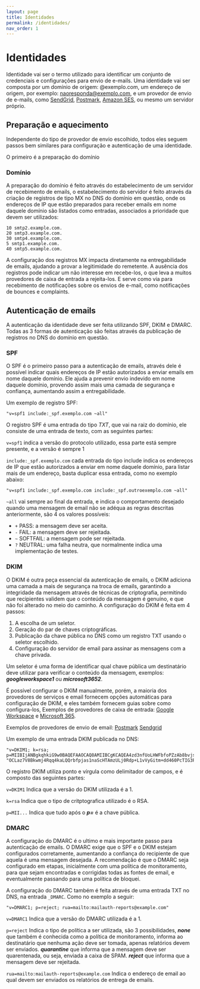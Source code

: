 ```yaml
---
layout: page
title: Identidades
permalink: /identidades/
nav_order: 1
---
```


# Identidades
Identidade vai ser o termo utilizado para identificar um conjunto de credenciais e configurações para envio de e-mails. Uma identidade vai ser composta por um domínio de origem: @exemplo.com, um endereço de origem, por exemplo: naoresponda@exemplo.com, e um provedor de envio de e-mails, como [SendGrid](https://sendgrid.com/), [Postmark](https://postmarkapp.com/), [Amazon SES](https://aws.amazon.com/ses/), ou mesmo um servidor próprio.

## Preparação e aquecimento
Independente do tipo de provedor de envio escolhido, todos eles seguem passos bem similares para configuração e autenticação de uma identidade.

O primeiro é a preparação do domínio

### Domínio
A preparação do domínio é feito através do estabelecimento de um servidor de recebimento de emails, o estabelecimento do servidor é feito através da criação de registros de tipo MX no DNS do domínio em questão, onde os endereços de IP que estão preparados para receber emails em nome daquele domínio são listados como entradas, associados a prioridade que devem ser utilizados:

```
10 smtp2.example.com.
20 smtp3.example.com.
30 smtp4.example.com.
5 smtp1.example.com.
40 smtp5.example.com.
```

A configuração dos registros MX impacta diretamente na entregabilidade de emails, ajudando a provar a legitimidade do remetente. A ausência dos registros pode indicar um não interesse em recebe-los, o que leva a muitos provedores de caixa de entrada a rejeita-los. E serve como via para recebimento de notificações sobre os envios de e-mail, como notificações de bounces e complaints. <!-- Fonte: \cite{li2024bounce}. -->

## Autenticação de emails
A autenticação da identidade deve ser feita utilizando SPF, DKIM e DMARC. Todas as 3 formas de autenticação são feitas através da publicação de registros no DNS do domínio em questão.

### SPF

O SPF é o primeiro passo para a autenticação de emails, através dele é possível indicar quais endereços de IP estão autorizados a enviar emails em nome daquele domínio. Ele ajuda a prevenir envio indevido em nome daquele domínio, provendo assim mais uma camada de segurança e confiança, aumentando assim a entregabilidade. <!-- \cite{czybik2023lazy}. -->

Um exemplo de registro SPF:

```
"v=spf1 include:_spf.exemplo.com ~all"
```

O registro SPF é uma entrada do tipo *TXT*, que vai na raiz do domínio, ele consiste de uma entrada de texto, com as seguintes partes: 

```v=spf1``` indica a versão do protocolo utilizado, essa parte está sempre presente, e a versão é sempre 1

```include:_spf.exemplo.com``` cada entrada do tipo include indica os endereços de IP que estão autorizados a enviar em nome daquele domínio, para listar mais de um endereço, basta duplicar essa entrada, como no exemplo abaixo:

```
"v=spf1 include:_spf.exemplo.com include:_spf.outroexemplo.com ~all"
```

```~all``` vai sempre ao final da entrada, e indica o comportamento desejado quando uma mensagem de email não se adéqua as regras descritas anteriormente, são 4 os valores possíveis:

- ```+``` PASS: a mensagem deve ser aceita.
- ```-``` FAIL: a mensagem deve ser rejeitada.
- ```~``` SOFTFAIL: a mensagem pode ser rejeitada.
- ```?``` NEUTRAL: uma falha neutra, que normalmente indica uma implementação de testes.

### DKIM

O DKIM é outra peça essencial da autenticação de emails, o DKIM adiciona uma camada a mais de segurança na troca de emails, garantindo a integridade da mensagem através de técnicas de criptografia, permitindo que recipientes validem que o conteúdo da mensagem é genuíno, e que não foi alterado no meio do caminho. <!-- \cite{ragheb2023effectiveness, wang2022large}. -->
A configuração do DKIM é feita em 4 passos:

1. A escolha de um seletor.
2. Geração do par de chaves criptográficas.
3. Publicação da chave pública no DNS como um registro TXT usando o seletor escolhido.
4. Configuração do servidor de email para assinar as mensagens com a chave privada.

Um seletor é uma forma de identificar qual chave pública um destinatário deve utilizar para verificar o conteúdo da mensagem, exemplos: ***googleworkspace1*** ou ***microsoft3652***.

É possível configurar o DKIM manualmente, porém, a maioria dos provedores de serviços e email fornecem opções automáticas para configuração de DKIM, e eles também fornecem guias sobre como configura-los, Exemplos de provedores de caixa de entrada: [Google Workspace](https://support.google.com/a/answer/174124) e [Microsoft 365](https://learn.microsoft.com/en-us/defender-office-365/email-authentication-dkim-configure).

Exemplos de provedores de envio de email: [Postmark](https://postmarkapp.com/support/article/1091-how-do-i-set-up-dkim-for-postmark) [Sendgrid](https://sendgrid.com/en-us/blog/how-to-use-dkim-to-prevent-domain-spoofing)

Um exemplo de uma entrada DKIM publicada no DNS:

```
"v=DKIM1; k=rsa; p=MIIBIjANBgkqhkiG9w0BAQEFAAOCAQ8AMIIBCgKCAQEA4zd3nfUoLHWFbfoPZzAb8bvjsFIIFsNypweLuPe4M+vAP1YxObFxRnpvLYz7Z+bORKLber5aGmgFF9iaufsH1z0+aw8Qex7uDaafzWoJOM/6lAS5iI0JggZiUkqNpRQLL7H6E7HcvOMC61nJcO4r0PwLDZKwEaCs8gUHiqRn/SS3wqEZX29v/VOUVcI4BjaOz" "OCLaz7V8Bkwmj4Rqq4kaLQQrbfpjas1naScHTAmzULj0Rdp+L1vVyGitm+dd460PcTIG3Pn+FYrgQQo2fvnTcGiFFuMa8cpxgfH3rJztf1YFehLWwJWgeXTriuIyuxUabGdRQu7vh7GrObTsHmIHwIDAQAB"
```

O registro DKIM utiliza ponto e vírgula como delimitador de campos, e é composto das seguintes partes:

```v=DKIM1``` Indica que a versão do DKIM utilizada é a 1.

```k=rsa``` Indica que o tipo de critptografica utilizado é o RSA.

```p=MII...``` Indica que tudo após o ***p=*** é a chave pública.


### DMARC

A configuração do DMARC é o ultimo e mais importante passo para autenticação de emails. O DMARC exige que o SPF e o DKIM estejam configurados corretamente, aumentando a confiança do recipiente de que aquela é uma mensagem desejada. A recomendação é que o DMARC seja configurado em etapas, inicialmente com uma política de monitoramento, para que sejam encontradas e corrigidas todas as fontes de email, e eventualmente passando para uma política de bloquei. <!-- \cite{tatang2021evolution} -->

A configuração do DMARC também é feita através de uma entrada TXT no DNS, na entrada ```_DMARC```. Como no exemplo a seguir:

```
"v=DMARC1; p=reject; rua=mailto:mailauth-reports@example.com"
```

```v=DMARC1``` Indica que a versão do DMARC utilizada é a 1.

```p=reject``` Indica o tipo de política a ser utilizada, são 3 possibilidades, ***none*** que também é conhecida como a política de monitoramento, informa ao destinatário que nenhuma ação deve ser tomada, apenas relatórios devem ser enviados. ***quarantine*** que informa que a mensagem deve ser quarentenada, ou seja, enviada a caixa de SPAM. ***reject*** que informa que a mensagem deve ser rejeitada.

```rua=mailto:mailauth-reports@example.com``` Indica o endereço de email ao qual devem ser enviados os relatórios de entrega de emails.
